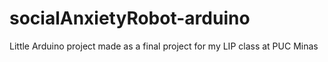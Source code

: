 # socialAnxietyRobot-arduino
Little Arduino project made as a final project for my LIP class at PUC Minas
